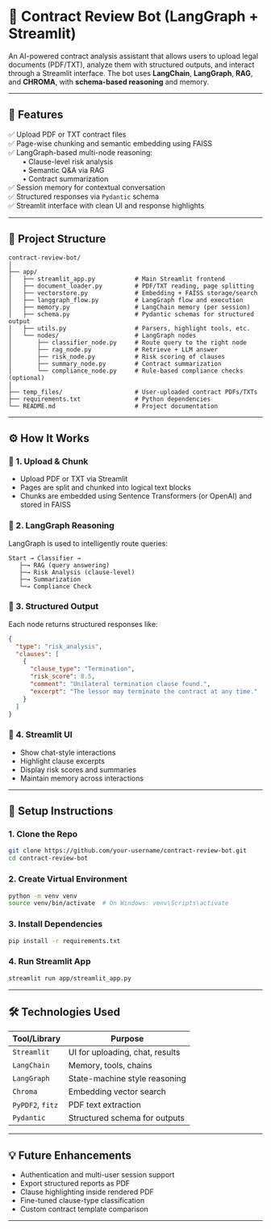 
# 🤖 Contract Review Bot (LangGraph + Streamlit)

An AI-powered contract analysis assistant that allows users to upload legal documents (PDF/TXT), analyze them with structured outputs, and interact through a Streamlit interface. The bot uses **LangChain**, **LangGraph**, **RAG**, and **CHROMA**, with **schema-based reasoning** and memory.

---

## 🧠 Features

✅ Upload PDF or TXT contract files  
✅ Page-wise chunking and semantic embedding using FAISS  
✅ LangGraph-based multi-node reasoning:  
  • Clause-level risk analysis  
  • Semantic Q&A via RAG  
  • Contract summarization  
✅ Session memory for contextual conversation  
✅ Structured responses via `Pydantic` schema  
✅ Streamlit interface with clean UI and response highlights  

---

## 📁 Project Structure

```
contract-review-bot/
│
├── app/
│   ├── streamlit_app.py           # Main Streamlit frontend
│   ├── document_loader.py         # PDF/TXT reading, page splitting
│   ├── vectorstore.py             # Embedding + FAISS storage/search
│   ├── langgraph_flow.py          # LangGraph flow and execution
│   ├── memory.py                  # LangChain memory (per session)
│   ├── schema.py                  # Pydantic schemas for structured output
│   ├── utils.py                   # Parsers, highlight tools, etc.
│   └── nodes/                     # LangGraph nodes
│       ├── classifier_node.py     # Route query to the right node
│       ├── rag_node.py            # Retrieve + LLM answer
│       ├── risk_node.py           # Risk scoring of clauses
│       ├── summary_node.py        # Contract summarization
│       └── compliance_node.py     # Rule-based compliance checks (optional)
│
├── temp_files/                    # User-uploaded contract PDFs/TXTs
├── requirements.txt               # Python dependencies
└── README.md                      # Project documentation
```

---

## ⚙️ How It Works

### 🔄 1. Upload & Chunk
- Upload PDF or TXT via Streamlit
- Pages are split and chunked into logical text blocks
- Chunks are embedded using Sentence Transformers (or OpenAI) and stored in FAISS

### 🧠 2. LangGraph Reasoning
LangGraph is used to intelligently route queries:
```
Start → Classifier → 
   ├─→ RAG (query answering)
   ├─→ Risk Analysis (clause-level)
   ├─→ Summarization
   └─→ Compliance Check
```

### 🧾 3. Structured Output
Each node returns structured responses like:
```json
{
  "type": "risk_analysis",
  "clauses": [
    {
      "clause_type": "Termination",
      "risk_score": 8.5,
      "comment": "Unilateral termination clause found.",
      "excerpt": "The lessor may terminate the contract at any time."
    }
  ]
}
```

### 💬 4. Streamlit UI
- Show chat-style interactions
- Highlight clause excerpts
- Display risk scores and summaries
- Maintain memory across interactions

---

## 🔧 Setup Instructions

### 1. Clone the Repo
```bash
git clone https://github.com/your-username/contract-review-bot.git
cd contract-review-bot
```

### 2. Create Virtual Environment
```bash
python -m venv venv
source venv/bin/activate  # On Windows: venv\Scripts\activate
```

### 3. Install Dependencies
```bash
pip install -r requirements.txt
```

### 4. Run Streamlit App
```bash
streamlit run app/streamlit_app.py
```

---

## 🛠 Technologies Used

| Tool/Library     | Purpose                          |
|------------------|----------------------------------|
| `Streamlit`      | UI for uploading, chat, results  |
| `LangChain`      | Memory, tools, chains            |
| `LangGraph`      | State-machine style reasoning    |
| `Chroma`          | Embedding vector search          |
| `PyPDF2`, `fitz` | PDF text extraction              |
| `Pydantic`       | Structured schema for outputs    |

---

## 💡 Future Enhancements

- Authentication and multi-user session support  
- Export structured reports as PDF  
- Clause highlighting inside rendered PDF  
- Fine-tuned clause-type classification  
- Custom contract template comparison  

---
